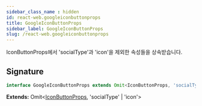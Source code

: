 ```yaml
---
sidebar_class_name : hidden
id: react-web.googleiconbuttonprops
title: GoogleIconButtonProps
sidebar_label: GoogleIconButtonProps
slug: /react-web.googleiconbuttonprops
---
```






IconButtonProps에서 'socialType'과 'icon'을 제외한 속성들을 상속받습니다.

## Signature

```typescript
interface GoogleIconButtonProps extends Omit<IconButtonProps, 'socialType' | 'icon'> 
```
**Extends:** Omit&lt;[IconButtonProps](./react-web.iconbuttonprops), 'socialType' \| 'icon'&gt;

